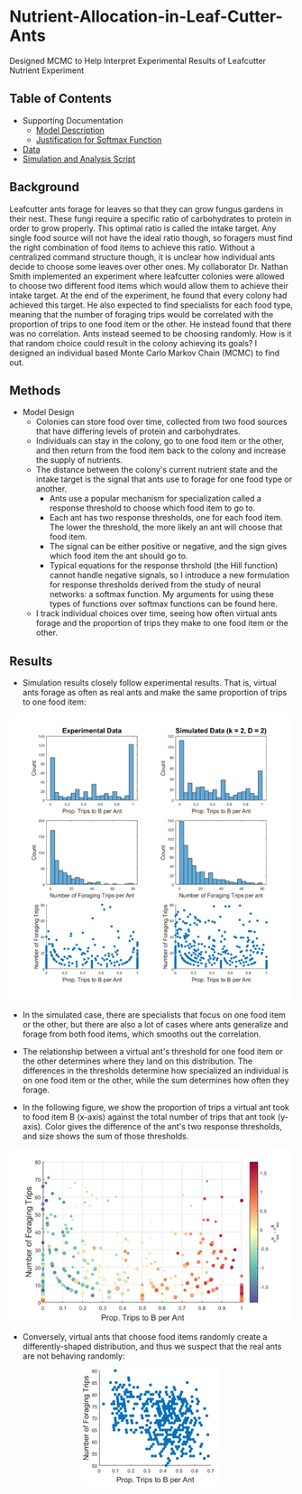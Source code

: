 # Nutrient-Allocation-in-Leaf-Cutter-Ants
Designed MCMC to Help Interpret Experimental Results of Leafcutter Nutrient Experiment

## Table of Contents

* Supporting Documentation
  - [Model Description](https://github.com/colinmichaellynch/Nutrient-Allocation-in-Leaf-Cutter-Ants/blob/main/Response%20Threshold%20Model%20for%20Nutrient%20Allocation%20.docx)
  - [Justification for Softmax Function](https://github.com/colinmichaellynch/Nutrient-Allocation-in-Leaf-Cutter-Ants/blob/main/Modeling%20response%20thresholds%20for%20multiple%20simultaneous%20stimuli%20using%20a%20Boltzmann-sampling%20approach.docx)
* [Data](https://github.com/colinmichaellynch/Nutrient-Allocation-in-Leaf-Cutter-Ants/blob/main/ExperimentalDataTotal.csv)
* [Simulation and Analysis Script](https://github.com/colinmichaellynch/Nutrient-Allocation-in-Leaf-Cutter-Ants/blob/main/SoftmaxModelJustAdditiveAcrossColonies.m)

## Background

Leafcutter ants forage for leaves so that they can grow fungus gardens in their nest. These fungi require a specific ratio of carbohydrates to protein in order to grow properly. This optimal ratio is called the intake target. Any single food source will not have the ideal ratio though, so foragers must find the right combination of food items to achieve this ratio. Without a centralized command structure though, it is unclear how individual ants decide to choose some leaves over other ones. My collaborator Dr. Nathan Smith implemented an experiment where leafcutter colonies were allowed to choose two different food items which would allow them to achieve their intake target. At the end of the experiment, he found that every colony had achieved this target. He also expected to find specialists for each food type, meaning that the number of foraging trips would be correlated with the proportion of trips to one food item or the other. He instead found that there was no correlation. Ants instead seemed to be choosing randomly. How is it that random choice could result in the colony achieving its goals? I designed an individual based Monte Carlo Markov Chain (MCMC) to find out. 

## Methods

* Model Design
  - Colonies can store food over time, collected from two food sources that have differing levels of protein and carbohydrates. 
  - Individuals can stay in the colony, go to one food item or the other, and then return from the food item back to the colony and increase the supply of nutrients.
  - The distance between the colony's current nutrient state and the intake target is the signal that ants use to forage for one food type or another.
    * Ants use a popular mechanism for specialization called a response threshold to choose which food item to go to. 
    * Each ant has two response thresholds, one for each food item. The lower the threshold, the more likely an ant will choose that food item. 
    * The signal can be either positive or negative, and the sign gives which food item the ant should go to. 
    * Typical equations for the response thrshold (the Hill function) cannot handle negative signals, so I introduce a new formulation for response thresholds derived from the study of neural networks: a softmax function. My arguments for using these types of functions over softmax functions can be found here. 
  - I track individual choices over time, seeing how often virtual ants forage and the proportion of trips they make to one food item or the other. 
  
## Results 
  
* Simulation results closely follow experimental results. That is, virtual ants forage as often as real ants and make the same proportion of trips to one food item:
  
<p align="center">
  <img src=/Images/experimentVsSim.png>
</p>
  
* In the simulated case, there are specialists that focus on one food item or the other, but there are also a lot of cases where ants generalize and forage from both food items, which smooths out the correlation. 
  
* The relationship between a virtual ant's threshold for one food item or the other determines where they land on this distribution. The differences in the thresholds determine how specialized an individual is on one food item or the other, while the sum determines how often they forage.  

* In the following figure, we show the proportion of trips a virtual ant took to food item B (x-axis) against the total number of trips that ant took (y-axis). Color gives the difference of the ant's two response thresholds, and size shows the sum of those thresholds. 

<p align="center">
  <img src=/Images/responseThresholds.png>
</p>
  
* Conversely, virtual ants that choose food items randomly create a differently-shaped distribution, and thus we suspect that the real ants are not behaving randomly: 

<p align="center">
  <img src=/Images/randomForaging.png>
</p>
